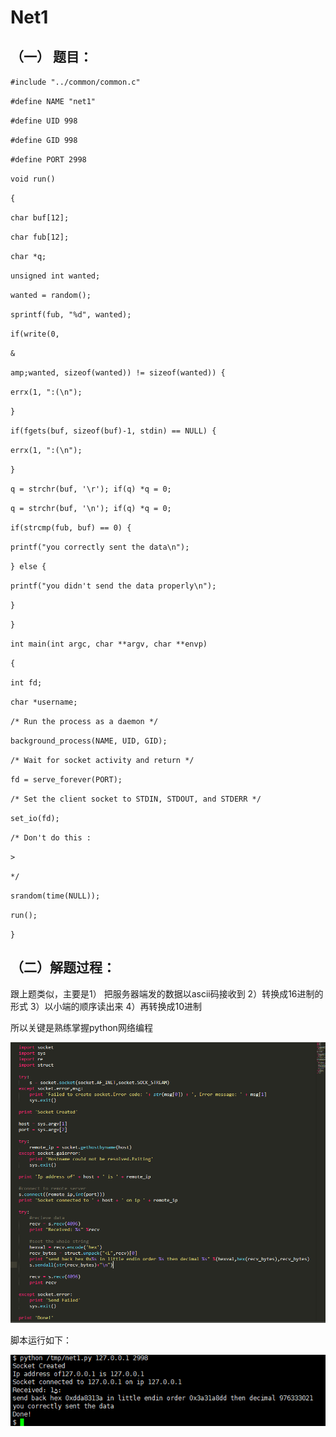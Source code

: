 # Net1

## （一） 题目：

`#include "../common/common.c"`

`#define NAME "net1"`

`#define UID 998`

`#define GID 998`

`#define PORT 2998`

`void run()`

`{`

`char buf[12];`

`char fub[12];`

`char *q;`

`unsigned int wanted;`

`wanted = random();`

`sprintf(fub, "%d", wanted);`

`if(write(0,`

`&`

`amp;wanted, sizeof(wanted)) != sizeof(wanted)) {`

`errx(1, ":(\n");`

`}`

`if(fgets(buf, sizeof(buf)-1, stdin) == NULL) {`

`errx(1, ":(\n");`

`}`

`q = strchr(buf, '\r'); if(q) *q = 0;`

`q = strchr(buf, '\n'); if(q) *q = 0;`

`if(strcmp(fub, buf) == 0) {`

`printf("you correctly sent the data\n");`

`} else {`

`printf("you didn't send the data properly\n");`

`}`

`}`

`int main(int argc, char **argv, char **envp)`

`{`

`int fd;`

`char *username;`

`/* Run the process as a daemon */`

`background_process(NAME, UID, GID);`

`/* Wait for socket activity and return */`

`fd = serve_forever(PORT);`

`/* Set the client socket to STDIN, STDOUT, and STDERR */`

`set_io(fd);`

`/* Don't do this :`

`>`

`*/`

`srandom(time(NULL));`

`run();`

`}`

## （二）解题过程：

跟上题类似，主要是1） 把服务器端发的数据以ascii码接收到 2）转换成16进制的形式 3）以小端的顺序读出来 4）再转换成10进制

所以关键是熟练掌握python网络编程

![](/png/86.png)

脚本运行如下：

![](/png/87.png)

